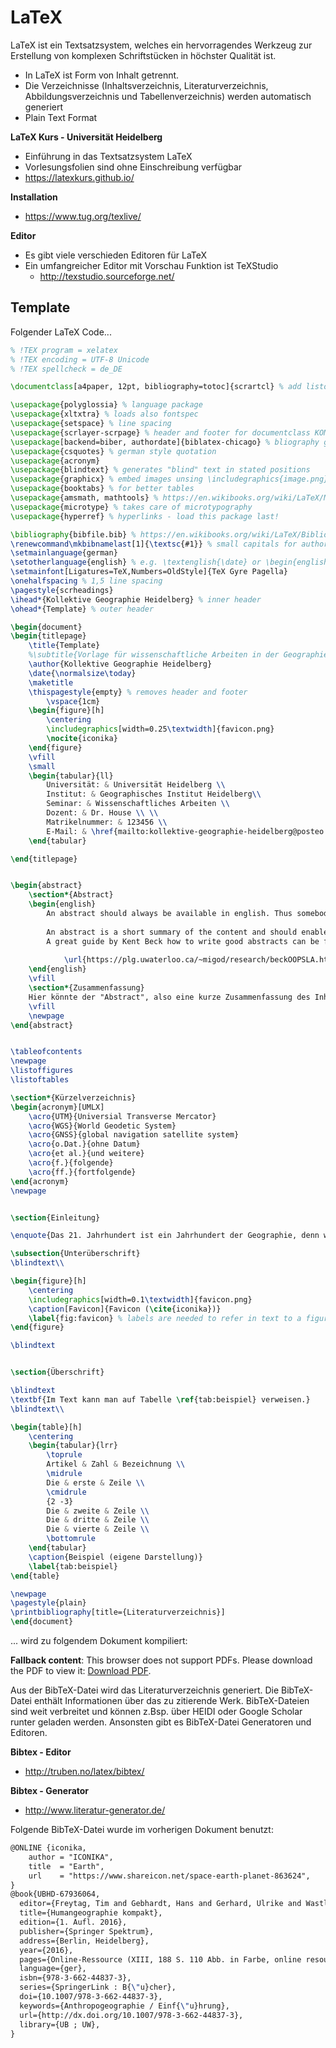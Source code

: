 # LaTeX

LaTeX ist ein Textsatzsystem, welches ein hervorragendes Werkzeug zur Erstellung von komplexen Schriftstücken in höchster Qualität ist.

- In LaTeX ist Form von Inhalt getrennt.
- Die Verzeichnisse (Inhaltsverzeichnis, Literaturverzeichnis, Abbildungsverzeichnis und Tabellenverzeichnis) werden automatisch generiert
- Plain Text Format

**LaTeX Kurs - Universität Heidelberg**
- Einführung in das Textsatzsystem LaTeX
- Vorlesungsfolien sind ohne Einschreibung verfügbar
- https://latexkurs.github.io/

**Installation**
- https://www.tug.org/texlive/

**Editor**
- Es gibt viele verschieden Editoren für LaTeX
- Ein umfangreicher Editor mit Vorschau Funktion ist TeXStudio
  - http://texstudio.sourceforge.net/

## Template

Folgender LaTeX Code...

```tex
% !TEX program = xelatex
% !TEX encoding = UTF-8 Unicode
% !TEX spellcheck = de_DE

\documentclass[a4paper, 12pt, bibliography=totoc]{scrartcl} % add listof=totoc as parameter if you want list of figures, ... in table of content

\usepackage{polyglossia} % language package
\usepackage{xltxtra} % loads also fontspec 
\usepackage{setspace} % line spacing
\usepackage{scrlayer-scrpage} % header and footer for documentclass KOMA-Script
\usepackage[backend=biber, authordate]{biblatex-chicago} % bliography generator. The Chicago Manual of Style
\usepackage{csquotes} % german style quotation
\usepackage{acronym}
\usepackage{blindtext} % generates "blind" text in stated positions
\usepackage{graphicx} % embed images unsing \includegraphics{image.png}
\usepackage{booktabs} % for better tables
\usepackage{amsmath, mathtools} % https://en.wikibooks.org/wiki/LaTeX/Mathematics
\usepackage{microtype} % takes care of microtypography
\usepackage{hyperref} % hyperlinks - load this package last!

\bibliography{bibfile.bib} % https://en.wikibooks.org/wiki/LaTeX/Bibliography_Management#BibTeX
\renewcommand\mkbibnamelast[1]{\textsc{#1}} % small capitals for author in the bibliography
\setmainlanguage{german}
\setotherlanguage{english} % e.g. \textenglish{\date} or \begin{english} some longer text \end{english}
\setmainfont[Ligatures=TeX,Numbers=OldStyle]{TeX Gyre Pagella}
\onehalfspacing % 1,5 line spacing
\pagestyle{scrheadings}
\ihead*{Kollektive Geographie Heidelberg} % inner header
\ohead*{Template} % outer header

\begin{document}
\begin{titlepage}
	\title{Template}
	%\subtitle{Vorlage für wissenschaftliche Arbeiten in der Geographie}
	\author{Kollektive Geographie Heidelberg}
	\date{\normalsize\today}
	\maketitle
	\thispagestyle{empty} % removes header and footer
		\vspace{1cm}
	\begin{figure}[h]
		\centering
		\includegraphics[width=0.25\textwidth]{favicon.png}
		\nocite{iconika}
	\end{figure}
	\vfill
	\small
	\begin{tabular}{ll}
		Universität: & Universität Heidelberg \\
		Institut: & Geographisches Institut Heidelberg\\ 
		Seminar: & Wissenschaftliches Arbeiten \\
		Dozent: & Dr. House \\ \\
		Matrikelnummer: & 123456 \\
		E-Mail: & \href{mailto:kollektive-geographie-heidelberg@posteo.de}{kollektive-geographie-heidelberg@posteo.de}
	\end{tabular}

\end{titlepage}


\begin{abstract}
	\section*{Abstract}
	\begin{english}
		An abstract should always be available in english. Thus somebody can decide if translation is worthwile.
		
		An abstract is a short summary of the content and should enable people to dicide wether to read further or not.
		A great guide by Kent Beck how to write good abstracts can be found here:
		
			\url{https://plg.uwaterloo.ca/~migod/research/beckOOPSLA.html}
	\end{english}
	\vfill
	\section*{Zusammenfassung}
	Hier könnte der "Abstract", also eine kurze Zusammenfassung des Inhaltes, in deutscher Sprache stehen\dots
	\vfill
	\newpage
\end{abstract}


\tableofcontents
\newpage
\listoffigures
\listoftables

\section*{Kürzelverzeichnis}
\begin{acronym}[UMLX]
	\acro{UTM}{Universial Transverse Mercator}
	\acro{WGS}{World Geodetic System}
	\acro{GNSS}{global navigation satellite system}
	\acro{o.Dat.}{ohne Datum}
	\acro{et al.}{und weitere}
	\acro{f.}{folgende}
	\acro{ff.}{fortfolgende}
\end{acronym}
\newpage


\section{Einleitung}

\enquote{Das 21. Jahrhundert ist ein Jahrhundert der Geographie, denn wir leben heute in einer Gesellschaft, in der Räume und Raumzugänge, Verfügbarkeiten wie räumliche Nutzungsbeschränkungen auf verschiedenen Ebenen neu ausgehandelt – und damit Geographien im buchstäblichen Sinne neu „gemacht“ – werden. Eine humangeographische Perspektive eröffnet Zugänge, um die aktuellen Veränderungen sowie deren Ursachen und Auswirkungen besser zu verstehen} \autocite{UBHD-67936064}.

\subsection{Unterüberschrift}
\blindtext\\

\begin{figure}[h]
	\centering
	\includegraphics[width=0.1\textwidth]{favicon.png}
	\caption[Favicon]{Favicon (\cite{iconika})}
	\label{fig:favicon} % labels are needed to refer in text to a figure
\end{figure}

\blindtext


\section{Überschrift}

\blindtext
\textbf{Im Text kann man auf Tabelle \ref{tab:beispiel} verweisen.}
\blindtext\\

\begin{table}[h]
	\centering
	\begin{tabular}{lrr}
		\toprule
		Artikel & Zahl & Bezeichnung \\ 
		\midrule
		Die & erste & Zeile \\	
		\cmidrule
		{2 -3}
		Die & zweite & Zeile \\
		Die & dritte & Zeile \\
		Die & vierte & Zeile \\
		\bottomrule
	\end{tabular}
	\caption{Beispiel (eigene Darstellung)}
	\label{tab:beispiel}
\end{table}

\newpage
\pagestyle{plain}
\printbibliography[title={Literaturverzeichnis}]
\end{document}
```

... wird zu folgendem Dokument kompiliert:

<object data="wissenschaft/template.pdf" type="application/pdf" width="100%" height="900">
   <p><b>Fallback content</b>: This browser does not support PDFs. Please download the PDF to view it: <a href="wissenschaft/template.pdf">Download PDF</a>.</p>
</object>

Aus der BibTeX-Datei wird das Literaturverzeichnis generiert. Die BibTeX-Datei enthält Informationen über das zu zitierende Werk. BibTeX-Dateien sind weit verbreitet und können z.Bsp. über HEIDI oder Google Scholar runter geladen werden. Ansonsten gibt es BibTeX-Datei Generatoren und Editoren.


**Bibtex - Editor**

- http://truben.no/latex/bibtex/


**Bibtex - Generator**

- http://www.literatur-generator.de/

Folgende BibTeX-Datei wurde im vorherigen Dokument benutzt:

```tex
@ONLINE {iconika,
    author = "ICONIKA",
    title  = "Earth",
    url    = "https://www.shareicon.net/space-earth-planet-863624",
}
@book{UBHD-67936064,
  editor={Freytag, Tim and Gebhardt, Hans and Gerhard, Ulrike and Wastl-Walter, Doris},
  title={Humangeographie kompakt},
  edition={1. Aufl. 2016},
  publisher={Springer Spektrum},
  address={Berlin, Heidelberg},
  year={2016},
  pages={Online-Ressource (XIII, 188 S. 110 Abb. in Farbe, online resource)},
  language={ger},
  isbn={978-3-662-44837-3},
  series={SpringerLink : B{\"u}cher},
  doi={10.1007/978-3-662-44837-3},
  keywords={Anthropogeographie / Einf{\"u}hrung},
  url={http://dx.doi.org/10.1007/978-3-662-44837-3},
  library={UB ; UW},
}
```

